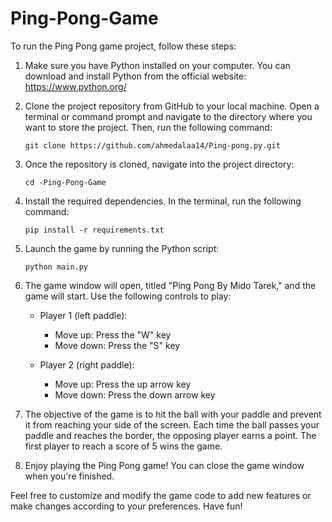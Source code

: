 # Ping-Pong-Game
To run the Ping Pong game project, follow these steps:

1. Make sure you have Python installed on your computer. You can download and install Python from the official website: https://www.python.org/

2. Clone the project repository from GitHub to your local machine. Open a terminal or command prompt and navigate to the directory where you want to store the project. Then, run the following command:


   ```
   git clone https://github.com/ahmedalaa14/Ping-pong.py.git
   ```

4. Once the repository is cloned, navigate into the project directory:

   ```
   cd -Ping-Pong-Game
   ```

5. Install the required dependencies. In the terminal, run the following command:

   ```
   pip install -r requirements.txt
   ```

6. Launch the game by running the Python script:

   ```
   python main.py
   ```

7. The game window will open, titled "Ping Pong By Mido Tarek," and the game will start. Use the following controls to play:

   - Player 1 (left paddle):
     - Move up: Press the "W" key
     - Move down: Press the "S" key

   - Player 2 (right paddle):
     - Move up: Press the up arrow key
     - Move down: Press the down arrow key

8. The objective of the game is to hit the ball with your paddle and prevent it from reaching your side of the screen. Each time the ball passes your paddle and reaches the border, the opposing player earns a point. The first player to reach a score of 5 wins the game.

9. Enjoy playing the Ping Pong game! You can close the game window when you're finished.

Feel free to customize and modify the game code to add new features or make changes according to your preferences. Have fun!
